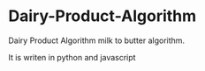 # Dairy-Product-Algorithm
Dairy Product Algorithm milk to butter algorithm.

It is writen in python and javascript

